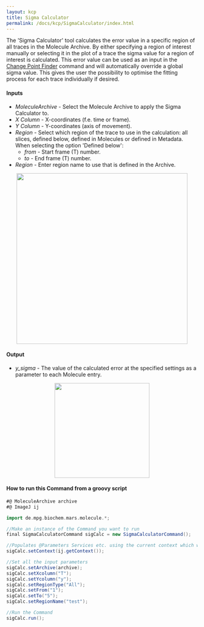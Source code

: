 ```yaml
---
layout: kcp
title: Sigma Calculator
permalink: /docs/kcp/SigmaCalculator/index.html
---
```


The 'Sigma Calculator' tool calculates the error value in a specific region of all traces in the Molecule Archive. By either specifying a region of interest manually or selecting it in the plot of a trace the sigma value for a region of interest is calculated. This error value can be used as an input in the [Change Point Finder](https://duderstadt-lab.github.io/mars-docs/docs/kcp/ChangePointFinder/) command and will automatically override a global sigma value. This gives the user the possibility to optimise the fitting process for each trace individually if desired.


#### Inputs
* _MoleculeArchive_ - Select the Molecule Archive to apply the Sigma Calculator to.
* _X Column_ - X-coordinates (f.e. time or frame).
* _Y Column_ - Y-coordinates (axis of movement).
* _Region_ - Select which region of the trace to use in the calculation: all slices, defined below, defined in Molecules or defined in Metadata.  
When selecting the option 'Defined below':
  * _from_ - Start frame (T) number.
  * _to_ - End frame (T) number.
* _Region_ - Enter region name to use that is defined in the Archive.


<div style="text-align: center"><img  src='{{site.baseurl}}/docs/kcp/img/img7.png' width='450'/></div>


#### Output
* _y_sigma_ - The value of the calculated error at the specified settings as a parameter to each Molecule entry.


<div style="text-align: center"><img  src='{{site.baseurl}}/docs/kcp/img/img8.png' width='250'/></div>


#### How to run this Command from a groovy script
```Groovy
#@ MoleculeArchive archive
#@ ImageJ ij

import de.mpg.biochem.mars.molecule.*;

//Make an instance of the Command you want to run
final SigmaCalculatorCommand sigCalc = new SigmaCalculatorCommand();

//Populates @Parameters Services etc. using the current context which we get from the ImageJ Input
sigCalc.setContext(ij.getContext());

//Set all the input parameters
sigCalc.setArchive(archive);
sigCalc.setXcolumn("T");
sigCalc.setYcolumn("y");
sigCalc.setRegionType("All");
sigCalc.setFrom("1");
sigCalc.setTo("5");
sigCalc.setRegionName("test");

//Run the Command
sigCalc.run();

```
